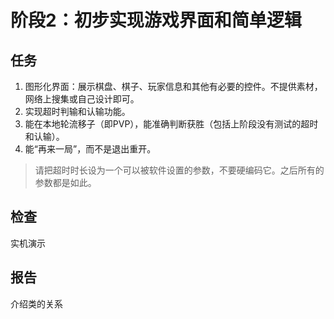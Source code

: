 # 阶段2：初步实现游戏界面和简单逻辑

## 任务

1. 图形化界面：展示棋盘、棋子、玩家信息和其他有必要的控件。不提供素材，网络上搜集或自己设计即可。
2. 实现超时判输和认输功能。
3. 能在本地轮流移子（即PVP），能准确判断获胜（包括上阶段没有测试的超时和认输）。
4. 能“再来一局”，而不是退出重开。

> 请把超时时长设为一个可以被软件设置的参数，不要硬编码它。之后所有的参数都是如此。

## 检查

实机演示

## 报告

介绍类的关系

